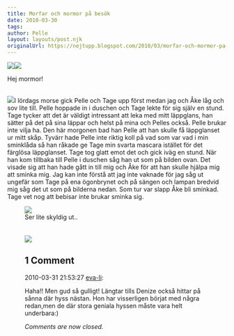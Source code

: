 ```yaml
---
title: Morfar och mormor på besök
date: 2010-03-30
tags: 	
author: Pelle
layout: layouts/post.njk
originalUrl: https://nejtupp.blogspot.com/2010/03/morfar-och-mormor-pa-besok.html
---
```


<img src="../../../../img/Mormor+och+morfar-_MG_0976.jpg"><img src="../../../../img/Mormor+och+morfar-_MG_0989.jpg">
	<figcaption>Hej mormor!</figcaption>
</figure>

<br><img src="../../../../img/Tage+och+sminket-_MG_0995.jpg">I lördags morse gick Pelle och Tage upp först medan jag och Åke låg och sov lite till. Pelle hoppade in i duschen och Tage lekte för sig själv en stund. Tage tycker att det är väldigt intressant att leka med mitt läppglans, han sätter på det på sina läppar och helst på mina och Pelles också. Pelle brukar inte vilja ha. Den här morgonen bad han Pelle att han skulle få läppglanset ur mitt skåp. Tyvärr hade Pelle inte riktig koll på vad som var vad i min sminklåda så han råkade ge Tage min svarta mascara istället för det färglösa läppglanset. Tage tog glatt emot det och gick iväg en stund. När han kom tillbaka till Pelle i duschen såg han ut som på bilden ovan. Det visade sig att han hade gått in till mig och Åke för att han skulle hjälpa mig att sminka mig. Jag kan inte förstå att jag inte vaknade för jag såg ut ungefär som Tage på ena ögonbrynet och på sängen och lampan bredvid mig såg det ut som på bilderna nedan. Som tur var slapp Åke bli sminkad. Tage vet nog att bebisar inte brukar sminka sig.<br>

<figure>
	<img src="../../../../img/Tage+och+sminket-_MG_0997.jpg">
	<figcaption>Ser lite skyldig ut..</span></span><br><br><br></div><img src="../../../../img/Tage+och+sminket-_MG_1001.jpg">

<div class="comments">
	<div class="comments-header"><h2>1 Comment</h2></div>
	<div class="comments-body">
			<div class="comment" id="comment-2198133823419572038">
				<p class="comment-header">
					<date datetime="2010-03-31T21:53:27.539+02:00">2010-03-31 21:53:27</date> 
					<a href="undefined" rel="nofollow">eva-li</a>:
				</p>
				<div class="comment-content"><p>Haha!! Men gud så gulligt! Längtar tills Denize också hittar på sånna där hyss nästan. Hon har visserligen börjat med några redan,men de där stora geniala hyssen måste vara helt underbara:)</p></div>
				<div class="comment-footer"></div>
			</div></div>
	<p class="comments-footer"><em>Comments are now closed.</em></p>
</div>